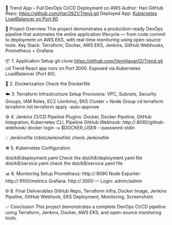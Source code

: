 🚀 Trend App – Full DevOps CI/CD Deployment on AWS
Author: Hari
GitHub Repo: https://github.com/Hari2821/Trend.git
Deployed App: [Kubernetes LoadBalancer on Port 80](http://a6abb43a3ea0e47bab9ede041547c874-2091392275.us-east-1.elb.amazonaws.com/)

🧩 Project Overview
This project demonstrates a production-ready DevOps pipeline that automates the entire
application lifecycle — from code commit to deployment on AWS EKS, with real-time monitoring
using open-source tools.
Key Stack: Terraform, Docker, AWS EKS, Jenkins, GitHub Webhooks, Prometheus + Grafana

📦 1. Application Setup
git clone https://github.com/Vennilavan12/Trend.git
cd Trend
React app runs on Port 3000. Exposed via Kubernetes LoadBalancer (Port 80).

🐳 2. Dockerization
Check the Dockerfile

☁️ 3. Terraform Infrastructure Setup
Provisions: VPC, Subnets, Security Groups, IAM Roles, EC2 (Jenkins), EKS Cluster + Node Group
cd terraform
terraform init
terraform apply -auto-approve

⚙️ 4. Jenkins CI/CD Pipeline
Plugins: Docker, Docker Pipeline, GitHub Integration, Kubernetes CLI, Pipeline
GitHub Webhook: http://:8080/github-webhook/
docker login -u $DOCKER_USER --password-stdin

💡 Jenkinsfile (/dist/Jenkinsfile)
check Jenkinsfile

☸️ 5. Kubernetes Configuration

dist/k8/deployment.yaml
Check the dist/k8/deployment.yaml file
dist/k8/service.yaml
check the dist/k8/service.yaml file

📊 6. Monitoring Setup
Prometheus: http://:9090
Node Exporter: http://:9100/metrics
Grafana: http://:3000 — Login: admin/admin

🌐 8. Final Deliverables
GitHub Repo, Terraform Infra, Docker Image, Jenkins Pipeline, GitHub Webhook, EKS
Deployment, Monitoring, Screenshots

✅ Conclusion
This project demonstrates a complete DevOps CI/CD pipeline using Terraform, Jenkins, Docker,
AWS EKS, and open-source monitoring tools.
